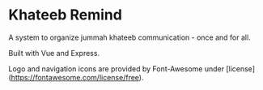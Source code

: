 # Khateeb Remind
A system to organize jummah khateeb communication - once and for all.

Built with Vue and Express.

Logo and navigation icons are provided by Font-Awesome under [license] (https://fontawesome.com/license/free).
